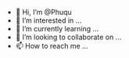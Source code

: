 - 👋 Hi, I’m @Phuqu
- 👀 I’m interested in ...
- 🌱 I’m currently learning ...
- 💞️ I’m looking to collaborate on ...
- 📫 How to reach me ...

<!---
Phuqu/Phuqu is a ✨ special ✨ repository because its `README.md` (this file) appears on your GitHub profile.
You can click the Preview link to take a look at your changes.
--->

